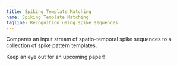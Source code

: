 ```yaml
---
title: Spiking Template Matching
name: Spiking Template Matching
tagline: Recognition using spike sequences.
---
```


Compares an input stream of spatio-temporal spike sequences to a collection of spike pattern templates.

Keep an eye out for an upcoming paper!